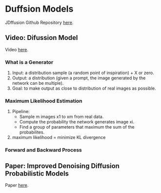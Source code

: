 # Duffsion Models

JDffusion Github Repository [here](https://github.com/JittorRepos/JDiffusion).

## Video: Difussion Model

Video [here](https://www.bilibili.com/video/BV14c411J7f2?p=4&vd_source=f913c8d5eba4923e55076f4509271cd9).

### What is a Generator

1. Input: a distribution sample (a random point of inspiration) + X or zero.
2. Output: a distribution (given a prompt, the image generated by the network can be multiple).
3. Goal: to make output as close to distribution of real images as possible.

### Maximum Likelihood Estimation

1. Pipeline:
    - Sample m images x1 to xm from real data.
    - Compute the probability the network generates image xi.
    - Find a group of parameters that maximum the sum of the probabilites.
2. maximum likelihood = minimize KL divergence

### Forward and Backward Process

## Paper: Improved Denoising Diffusion Probabilistic Models

Paper [here](https://arxiv.org/pdf/2102.09672.pdf).

